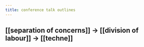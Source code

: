```yaml
---
title: conference talk outlines
---
```


## [[separation of concerns]] -> [[division of labour]] -> [[techne]]
##
